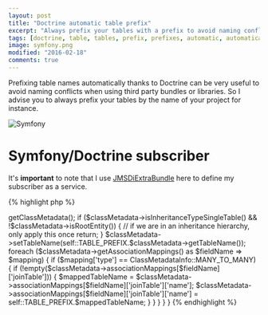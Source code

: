 ```yaml
---
layout: post
title: "Doctrine automatic table prefix"
excerpt: "Always prefix your tables with a prefix to avoid naming conflicts. You can do this automatically with doctrine."
tags: [doctrine, table, tables, prefix, prefixes, automatic, automatically, bundles, bundle, subscriber, service, symfony]
image: symfony.png
modified: "2016-02-18"
comments: true
---
```


Prefixing table names automatically thanks to Doctrine can be very useful to avoid naming conflicts
when using third party bundles or libraries. So I advise you to always prefix your tables by the name of your project for instance.

![Symfony](/images/posts/symfony.png)

# Symfony/Doctrine subscriber

It's **important** to note that I use [JMSDiExtraBundle](https://github.com/schmittjoh/JMSDiExtraBundle) here
to define my subscriber as a service.

{% highlight php %}
<?php

namespace AdminBundle\Subscriber;

use Doctrine\Common\EventSubscriber;
use Doctrine\ORM\Event\LoadClassMetadataEventArgs;
use Doctrine\ORM\Mapping\ClassMetadataInfo;
use JMS\DiExtraBundle\Annotation as DI;

/**
 * Class TablePrefixSubscriber.
 *
 * @DI\Service("project.subscriber.table_prefix")
 * @DI\Tag("doctrine.event_subscriber")
 */
class TablePrefixSubscriber implements EventSubscriber
{
    const TABLE_PREFIX = 'YOUR_PREFIX_';

    /**
     * @return array
     */
    public function getSubscribedEvents()
    {
        return ['loadClassMetadata'];
    }

    /**
     * @param LoadClassMetadataEventArgs $args
     */
    public function loadClassMetadata(LoadClassMetadataEventArgs $args)
    {
        $classMetadata = $args->getClassMetadata();
        if ($classMetadata->isInheritanceTypeSingleTable() && !$classMetadata->isRootEntity()) {
            // if we are in an inheritance hierarchy, only apply this once
            return;
        }

        $classMetadata->setTableName(self::TABLE_PREFIX.$classMetadata->getTableName());

        foreach ($classMetadata->getAssociationMappings() as $fieldName => $mapping) {
            if ($mapping['type'] == ClassMetadataInfo::MANY_TO_MANY) {
                if (!empty($classMetadata->associationMappings[$fieldName]['joinTable'])) {
                    $mappedTableName = $classMetadata->associationMappings[$fieldName]['joinTable']['name'];
                    $classMetadata->associationMappings[$fieldName]['joinTable']['name'] = self::TABLE_PREFIX.$mappedTableName;
                }
            }
        }
    }
}
{% endhighlight %}






